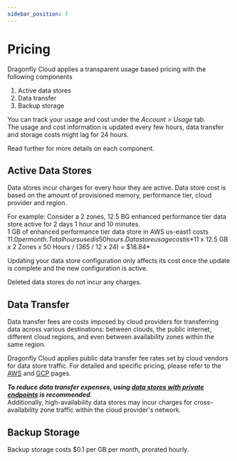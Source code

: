 ```yaml
---
sidebar_position: 7
---
```


# Pricing
Dragonfly Cloud applies a transparent usage based pricing with the following components
1. Active data stores
2. Data transfer
3. Backup storage

You can track your usage and cost under the *Account > Usage* tab.  
The usage and cost information is updated every few hours, data transfer and storage costs might lag for 24 hours.

Read further for more details on each component.


## Active Data Stores

Data stores incur charges for every hour they are active.
Data store cost is based on the amount of provisioned memory,  performance tier, cloud provider and region. 

For example:
Consider a 2 zones, 12.5 BG enhanced performance tier data store active for 2 days 1 hour and 10 minutes.  
1 GB of enhanced performance tier data store in AWS us-east1 costs $11.0 per month.  
Total hours used is 50 hours.  
Datastore usage cost is *$11 x 12.5 GB x 2 Zones x 50 Hours  / (365 / 12 x 24) = $18.84*

Updating your data store configuration only affects its cost once the update is complete and the new configuration is active.

Deleted data stores do not incur any charges.

## Data Transfer 

Data transfer fees are costs imposed by cloud providers for transferring data across various destinations: between clouds, the public internet, different cloud regions, and even between availability zones within the same region.  

Dragonfly Cloud applies public data transfer fee rates set by cloud vendors for data store traffic. For detailed and specific pricing, please refer to the [AWS](https://aws.amazon.com/ec2/pricing/on-demand/) and [GCP](https://cloud.google.com/vpc/network-pricing) pages.  

***To reduce data transfer expenses, using [data stores with private endpoints](./datastores.md#private-endpoint) is recommended***.  
Additionally, high-availability data stores may incur charges for cross-availability zone traffic within the cloud provider's network.

## Backup Storage

Backup storage costs $0.1 per GB per month, prorated hourly.
